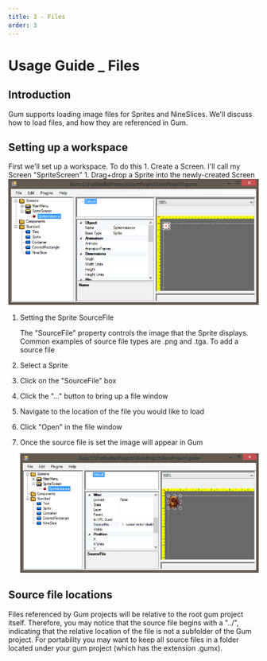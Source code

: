 ```yaml
---
title: 3 - Files
order: 3
---
```


# Usage Guide \_ Files

## Introduction

Gum supports loading image files for Sprites and NineSlices. We'll discuss how to load files, and how they are referenced in Gum.

## Setting up a workspace

First we'll set up a workspace. To do this 1. Create a Screen. I'll call my Screen "SpriteScreen" 1. Drag+drop a Sprite into the newly-created Screen ![](../.gitbook/assets/GumSpriteInstance.PNG)

1. Setting the Sprite SourceFile

   The "SourceFile" property controls the image that the Sprite displays.  Common examples of source file types are .png and .tga.  To add a source file

2. Select a Sprite
3. Click on the "SourceFile" box
4. Click the "..." button to bring up a file window
5. Navigate to the location of the file you would like to load
6. Click "Open" in the file window
7. Once the source file is set the image will appear in Gum

   ![](../.gitbook/assets/GumSpriteSourceFile.PNG)

## Source file locations

Files referenced by Gum projects will be relative to the root gum project itself. Therefore, you may notice that the source file begins with a "../", indicating that the relative location of the file is not a subfolder of the Gum project. For portability you may want to keep all source files in a folder located under your gum project \(which has the extension .gumx\).

